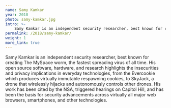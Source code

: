 ```yaml
---
name: Samy Kamkar
year: 2018
photo: samy-kamkar.jpg
intro: >-
    Samy Kamkar is an independent security researcher, best known for creating The MySpace worm, the fastest spreading virus of all time. His open source software, hardware, and research highlights the insecurities and privacy implications in everyday technologies, from the Evercookie which produces virtually immutable respawning cookies, to SkyJack, a drone that wirelessly hijacks and autonomously controls other drones.
permalink: /2018/samy-kamkar/
weight: 1
more_link: true
---
```

Samy Kamkar is an independent security researcher, best known for creating The MySpace worm, the fastest spreading virus of all time. His open source software, hardware, and research highlights the insecurities and privacy implications in everyday technologies, from the Evercookie which produces virtually immutable respawning cookies, to SkyJack, a drone that wirelessly hijacks and autonomously controls other drones. His work has been cited by the NSA, triggered hearings on Capitol Hill, and has been the basis for security advancements across virtually all major web browsers, smartphones, and other technologies.